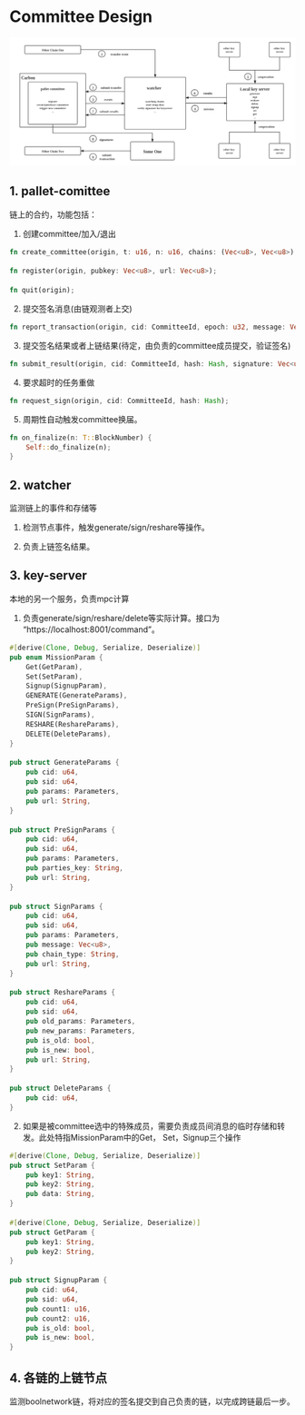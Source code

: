# Committee Design
![rocess](images/committee.png)

## 1. pallet-comittee
链上的合约，功能包括：

1. 创建committee/加入/退出
```rust
fn create_committee(origin, t: u16, n: u16, chains: (Vec<u8>, Vec<u8>), info: Vec<u8>, fee: (u32, u32));

fn register(origin, pubkey: Vec<u8>, url: Vec<u8>);

fn quit(origin);
```

2. 提交签名消息(由链观测者上交)
```rust
fn report_transaction(origin, cid: CommitteeId, epoch: u32, message: Vec<u8>, from: Vec<u8>, to: Vec<u8>);
```

3. 提交签名结果或者上链结果(待定，由负责的committee成员提交，验证签名)
```rust
fn submit_result(origin, cid: CommitteeId, hash: Hash, signature: Vec<u8>);
```

4. 要求超时的任务重做
```rust
fn request_sign(origin, cid: CommitteeId, hash: Hash);
```

5. 周期性自动触发committee换届。
```rust
fn on_finalize(n: T::BlockNumber) {
    Self::do_finalize(n);
}
```

## 2. watcher
监测链上的事件和存储等

1. 检测节点事件，触发generate/sign/reshare等操作。

2. 负责上链签名结果。

## 3. key-server
本地的另一个服务，负责mpc计算

1. 负责generate/sign/reshare/delete等实际计算。接口为 “https://localhost:8001/command”。
```rust
#[derive(Clone, Debug, Serialize, Deserialize)]
pub enum MissionParam {
    Get(GetParam),
    Set(SetParam),
    Signup(SignupParam),
    GENERATE(GenerateParams),
    PreSign(PreSignParams),
    SIGN(SignParams),
    RESHARE(ReshareParams),
    DELETE(DeleteParams),
}

pub struct GenerateParams {
    pub cid: u64,
    pub sid: u64,
    pub params: Parameters,
    pub url: String,
}

pub struct PreSignParams {
    pub cid: u64,
    pub sid: u64,
    pub params: Parameters,
    pub parties_key: String,
    pub url: String,
}

pub struct SignParams {
    pub cid: u64,
    pub sid: u64,
    pub params: Parameters,
    pub message: Vec<u8>,
    pub chain_type: String,
    pub url: String,
}

pub struct ReshareParams {
    pub cid: u64,
    pub sid: u64,
    pub old_params: Parameters,
    pub new_params: Parameters,
    pub is_old: bool,
    pub is_new: bool,
    pub url: String,
}

pub struct DeleteParams {
    pub cid: u64,
}
```

2. 如果是被committee选中的特殊成员，需要负责成员间消息的临时存储和转发。此处特指MissionParam中的Get， Set，Signup三个操作
```rust
#[derive(Clone, Debug, Serialize, Deserialize)]
pub struct SetParam {
    pub key1: String,
    pub key2: String,
    pub data: String,
}

#[derive(Clone, Debug, Serialize, Deserialize)]
pub struct GetParam {
    pub key1: String,
    pub key2: String,
}

pub struct SignupParam {
    pub cid: u64,
    pub sid: u64,
    pub count1: u16,
    pub count2: u16,
    pub is_old: bool,
    pub is_new: bool,
}
```

## 4. 各链的上链节点
监测boolnetwork链，将对应的签名提交到自己负责的链，以完成跨链最后一步。
